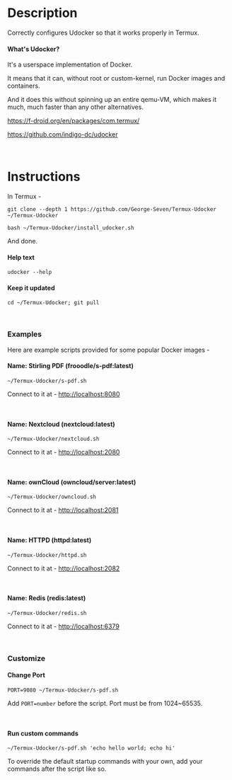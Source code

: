 # Description
Correctly configures Udocker so that it works properly in Termux.
<br>

#### What's Udocker?
It's a userspace implementation of Docker.

It means that it can, without root or custom-kernel, run Docker images and containers.

And it does this without spinning up an entire qemu-VM, which makes it much, much faster than any other alternatives.

https://f-droid.org/en/packages/com.termux/

https://github.com/indigo-dc/udocker

<br>

# Instructions
In Termux -

```
git clone --depth 1 https://github.com/George-Seven/Termux-Udocker ~/Termux-Udocker
```
```
bash ~/Termux-Udocker/install_udocker.sh
```
And done.

#### Help text
```
udocker --help
```

#### Keep it updated
```
cd ~/Termux-Udocker; git pull
```
<br>

### Examples
Here are example scripts provided for some popular Docker images -
#### Name: Stirling PDF (frooodle/s-pdf:latest)
```
~/Termux-Udocker/s-pdf.sh
```

Connect to it at - [http://localhost:8080](http://localhost:8080)

<br>

#### Name: Nextcloud (nextcloud:latest)
```
~/Termux-Udocker/nextcloud.sh
```

Connect to it at - [http://localhost:2080](http://localhost:2080)

<br>

#### Name: ownCloud (owncloud/server:latest)
```
~/Termux-Udocker/owncloud.sh
```

Connect to it at - [http://localhost:2081](http://localhost:2081)

<br>

#### Name: HTTPD (httpd:latest)
```
~/Termux-Udocker/httpd.sh
```

Connect to it at - [http://localhost:2082](http://localhost:2082)

<br>

#### Name: Redis (redis:latest)
```
~/Termux-Udocker/redis.sh
```

Connect to it at - [http://localhost:6379](http://localhost:6379)

<br>

### Customize
#### Change Port
```
PORT=9080 ~/Termux-Udocker/s-pdf.sh
```

Add `PORT=number` before the script. Port must be from 1024~65535.

<br>

#### Run custom commands
```
~/Termux-Udocker/s-pdf.sh 'echo hello world; echo hi'
```

To override the default startup commands with your own, add your commands after the script like so.

<br>
